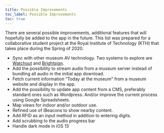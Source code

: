 ```yaml
---
title: Possible Improvements
toc_label: Possible Improvements
toc: true
---
```


There are several possible improvements, additional features that will hopefully be added to the app in the future. This list was prepared for a collaborative student project at the Royal Institute of Technology (KTH) that takes place during the Spring of 2020.

- Sync with other museum AV technology. Two systems to explore are [Watchout](https://www.dataton.com/products/watchout) and [Brightsign](https://docs.brightsign.biz/display/DOC/BSN+API).
- Add the possibility to stream audio from a museum server instead of bundling all audio in the initial app download.
- Fetch current information “Today at the museum” from a museum website and display in the app.
- Add the possibility to update app content from a CMS, preferably standard ones such as Wordpress. And/or improve the current process using Google Spreadsheets.
- Map views for indoor and/or outdoor use.
- Refined use of iBeacons to show nearby content.
- Add RFID as an input method in addition to entering digits.
- Add scrubbing to the audio progress bar
- Handle dark mode in iOS 13